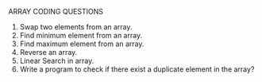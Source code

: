 ARRAY CODING QUESTIONS

1. Swap two elements from an array.
2. Find minimum element from an array.
3. Find maximum element from an array.
4. Reverse an array.
5. Linear Search in array.
6. Write a program to check if there exist a duplicate element in the array?
